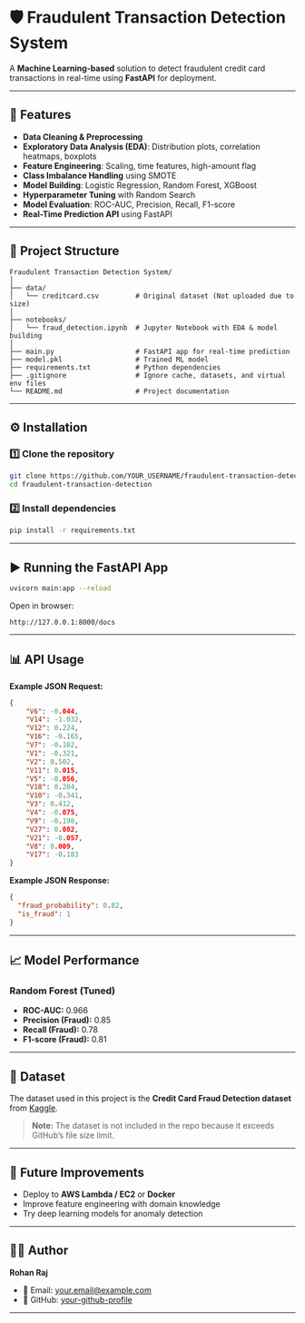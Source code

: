 # 🛡 Fraudulent Transaction Detection System

A **Machine Learning-based** solution to detect fraudulent credit card transactions in real-time using **FastAPI** for deployment.

---

## 📌 Features
- **Data Cleaning & Preprocessing**
- **Exploratory Data Analysis (EDA)**: Distribution plots, correlation heatmaps, boxplots
- **Feature Engineering**: Scaling, time features, high-amount flag
- **Class Imbalance Handling** using SMOTE
- **Model Building**: Logistic Regression, Random Forest, XGBoost
- **Hyperparameter Tuning** with Random Search
- **Model Evaluation**: ROC-AUC, Precision, Recall, F1-score
- **Real-Time Prediction API** using FastAPI

---

## 📂 Project Structure
```
Fraudulent Transaction Detection System/
│
├── data/
│   └── creditcard.csv         # Original dataset (Not uploaded due to size)
│
├── notebooks/
│   └── fraud_detection.ipynb  # Jupyter Notebook with EDA & model building
│
├── main.py                    # FastAPI app for real-time prediction
├── model.pkl                  # Trained ML model
├── requirements.txt           # Python dependencies
├── .gitignore                 # Ignore cache, datasets, and virtual env files
└── README.md                  # Project documentation
```

---

## ⚙️ Installation

### 1️⃣ Clone the repository
```bash
git clone https://github.com/YOUR_USERNAME/fraudulent-transaction-detection.git
cd fraudulent-transaction-detection
```

### 2️⃣ Install dependencies
```bash
pip install -r requirements.txt
```

---

## ▶️ Running the FastAPI App
```bash
uvicorn main:app --reload
```

Open in browser:
```
http://127.0.0.1:8000/docs
```

---

## 📊 API Usage

**Example JSON Request:**
```json
{
    "V6": -0.044,
    "V14": -1.032,
    "V12": 0.224,
    "V16": -0.165,
    "V7": -0.102,
    "V1": -0.321,
    "V2": 0.502,
    "V11": 0.015,
    "V5": -0.056,
    "V18": 0.204,
    "V10": -0.341,
    "V3": 0.412,
    "V4": -0.075,
    "V9": -0.198,
    "V27": 0.082,
    "V21": -0.057,
    "V8": 0.009,
    "V17": -0.183
}
```

**Example JSON Response:**
```json
{
  "fraud_probability": 0.82,
  "is_fraud": 1
}
```

---

## 📈 Model Performance

### Random Forest (Tuned)
- **ROC-AUC:** 0.966
- **Precision (Fraud):** 0.85
- **Recall (Fraud):** 0.78
- **F1-score (Fraud):** 0.81

---

## 📄 Dataset
The dataset used in this project is the **Credit Card Fraud Detection dataset** from [Kaggle](https://www.kaggle.com/mlg-ulb/creditcardfraud).

> **Note:** The dataset is not included in the repo because it exceeds GitHub’s file size limit.

---

## 🚀 Future Improvements
- Deploy to **AWS Lambda / EC2** or **Docker**
- Improve feature engineering with domain knowledge
- Try deep learning models for anomaly detection

---

## 👨‍💻 Author
**Rohan Raj**
- 📧 Email: your.email@example.com
- 🔗 GitHub: [your-github-profile](https://github.com/your-github-profile)

---
